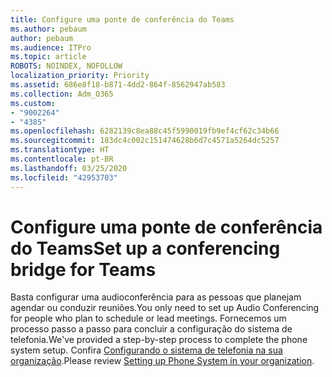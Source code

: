 ```yaml
---
title: Configure uma ponte de conferência do Teams
ms.author: pebaum
author: pebaum
ms.audience: ITPro
ms.topic: article
ROBOTS: NOINDEX, NOFOLLOW
localization_priority: Priority
ms.assetid: 686e8f18-b871-4dd2-864f-8562947ab583
ms.collection: Adm_O365
ms.custom:
- "9002264"
- "4385"
ms.openlocfilehash: 6282139c8ea88c45f5990019fb9ef4cf62c34b66
ms.sourcegitcommit: 183dc4c002c151474628b6d7c4571a5264dc5257
ms.translationtype: HT
ms.contentlocale: pt-BR
ms.lasthandoff: 03/25/2020
ms.locfileid: "42953703"
---
```

# <a name="set-up-a-conferencing-bridge-for-teams"></a><span data-ttu-id="282d7-102">Configure uma ponte de conferência do Teams</span><span class="sxs-lookup"><span data-stu-id="282d7-102">Set up a conferencing bridge for Teams</span></span>

<span data-ttu-id="282d7-103">Basta configurar uma audioconferência para as pessoas que planejam agendar ou conduzir reuniões.</span><span class="sxs-lookup"><span data-stu-id="282d7-103">You only need to set up Audio Conferencing for people who plan to schedule or lead meetings.</span></span> <span data-ttu-id="282d7-104">Fornecemos um processo passo a passo para concluir a configuração do sistema de telefonia.</span><span class="sxs-lookup"><span data-stu-id="282d7-104">We've provided a step-by-step process to complete the phone system setup.</span></span> <span data-ttu-id="282d7-105">Confira [Configurando o sistema de telefonia na sua organização](https://docs.microsoft.com/MicrosoftTeams/phone-number-calling-plans/port-order-overview).</span><span class="sxs-lookup"><span data-stu-id="282d7-105">Please review [Setting up Phone System in your organization](https://docs.microsoft.com/MicrosoftTeams/phone-number-calling-plans/port-order-overview).</span></span>
